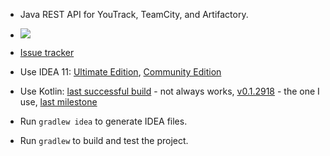 
* Java REST API for YouTrack, TeamCity, and Artifactory.

* <a href="http://evgeny-goldin.org/teamcity/viewType.html?buildTypeId=bt54&tab=buildTypeStatusDiv&guest=1"><img src="http://evgeny-goldin.org/teamcity/app/rest/builds/buildType:(id:bt54)/statusIcon"/></a>

* [Issue tracker](http://evgeny-goldin.org/youtrack/issues/rest)

* Use IDEA 11: [Ultimate Edition](http://download.jetbrains.com/idea/ideaIU-11.1.2.exe), [Community Edition](http://download.jetbrains.com/idea/ideaIC-11.1.2.exe)

* Use Kotlin: [last successful build](http://teamcity.jetbrains.com/viewLog.html?buildTypeId=bt345&buildId=lastSuccessful&guest=1&tab=artifacts) - not always works,
              [v0.1.2918](http://teamcity.jetbrains.com/viewLog.html?buildId=67303&buildTypeId=bt345&tab=artifacts&guest=1) - the one I use,
              [last milestone](http://teamcity.jetbrains.com/viewLog.html?buildId=lastPinned&buildTypeId=bt345&guest=1&tab=artifacts)

* Run `gradlew idea` to generate IDEA files.

* Run `gradlew` to build and test the project.
